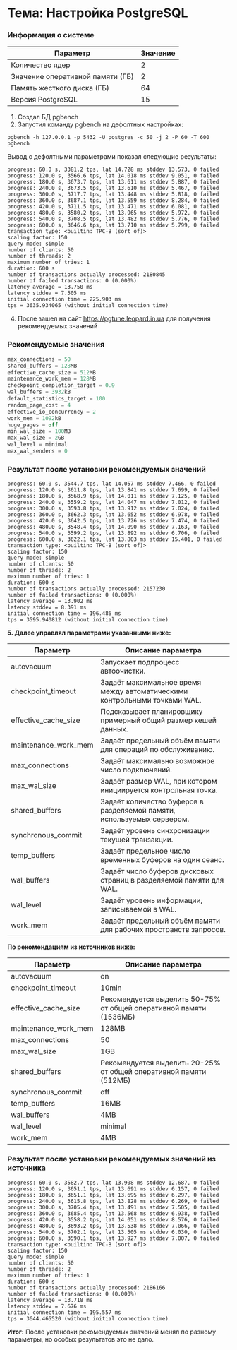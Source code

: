 # Тема: Настройка PostgreSQL

 ### Информация о системе

| Параметр                         | Значение |
|----------------------------------|----------|
| Количество ядер                  | 2        |
| Значение оперативной памяти (ГБ) | 2        |
| Память жесткого диска (ГБ)       | 64       |
| Версия PostgreSQL                | 15       |

1. Создал БД pgbench
2. Запустил команду pgbench на дефолтных настройках:
```
pgbench -h 127.0.0.1 -p 5432 -U postgres -c 50 -j 2 -P 60 -T 600  pgbench
```

Вывод с дефолтными параметрами показал следующие результаты:

```
progress: 60.0 s, 3381.2 tps, lat 14.728 ms stddev 13.573, 0 failed
progress: 120.0 s, 3566.6 tps, lat 14.018 ms stddev 9.051, 0 failed
progress: 180.0 s, 3673.7 tps, lat 13.611 ms stddev 5.887, 0 failed
progress: 240.0 s, 3673.5 tps, lat 13.610 ms stddev 5.467, 0 failed
progress: 300.0 s, 3717.7 tps, lat 13.448 ms stddev 5.818, 0 failed
progress: 360.0 s, 3687.1 tps, lat 13.559 ms stddev 8.284, 0 failed
progress: 420.0 s, 3711.5 tps, lat 13.471 ms stddev 6.081, 0 failed
progress: 480.0 s, 3580.2 tps, lat 13.965 ms stddev 5.972, 0 failed
progress: 540.0 s, 3708.5 tps, lat 13.482 ms stddev 5.776, 0 failed
progress: 600.0 s, 3646.6 tps, lat 13.710 ms stddev 5.799, 0 failed
transaction type: <builtin: TPC-B (sort of)>
scaling factor: 150
query mode: simple
number of clients: 50
number of threads: 2
maximum number of tries: 1
duration: 600 s
number of transactions actually processed: 2180845
number of failed transactions: 0 (0.000%)
latency average = 13.750 ms
latency stddev = 7.505 ms
initial connection time = 225.903 ms
tps = 3635.934065 (without initial connection time)
```

4. После зашел на сайт https://pgtune.leopard.in.ua для получения рекомендуемых значений 
### Рекомендуемые значения
```SQL
max_connections = 50
shared_buffers = 128MB
effective_cache_size = 512MB
maintenance_work_mem = 128MB
checkpoint_completion_target = 0.9
wal_buffers = 3932kB
default_statistics_target = 100
random_page_cost = 4
effective_io_concurrency = 2
work_mem = 1092kB
huge_pages = off
min_wal_size = 100MB
max_wal_size = 2GB
wal_level = minimal
max_wal_senders = 0
```
### Результат после установки рекомендуемых значений
```CMD
progress: 60.0 s, 3544.7 tps, lat 14.057 ms stddev 7.466, 0 failed
progress: 120.0 s, 3611.8 tps, lat 13.841 ms stddev 7.699, 0 failed
progress: 180.0 s, 3568.9 tps, lat 14.011 ms stddev 7.125, 0 failed
progress: 240.0 s, 3559.2 tps, lat 14.047 ms stddev 7.012, 0 failed
progress: 300.0 s, 3593.8 tps, lat 13.912 ms stddev 7.024, 0 failed
progress: 360.0 s, 3662.3 tps, lat 13.652 ms stddev 6.978, 0 failed
progress: 420.0 s, 3642.5 tps, lat 13.726 ms stddev 7.474, 0 failed
progress: 480.0 s, 3548.4 tps, lat 14.090 ms stddev 7.163, 0 failed
progress: 540.0 s, 3599.2 tps, lat 13.892 ms stddev 6.706, 0 failed
progress: 600.0 s, 3622.1 tps, lat 13.803 ms stddev 15.401, 0 failed
transaction type: <builtin: TPC-B (sort of)>
scaling factor: 150
query mode: simple
number of clients: 50
number of threads: 2
maximum number of tries: 1
duration: 600 s
number of transactions actually processed: 2157230
number of failed transactions: 0 (0.000%)
latency average = 13.902 ms
latency stddev = 8.391 ms
initial connection time = 196.486 ms
tps = 3595.940812 (without initial connection time)
```

**5. Далее управлял параметрами указанными ниже:**

| Параметр             | Описание параметра                                                        |
|----------------------|---------------------------------------------------------------------------|
| autovacuum           | Запускает подпроцесс автоочистки.                                         |
| checkpoint_timeout   | Задаёт максимальное время между автоматическими контрольными точками WAL. |
| effective_cache_size | Подсказывает планировщику примерный общий размер кешей данных.            |
| maintenance_work_mem | Задаёт предельный объём памяти для операций по обслуживанию.              |
| max_connections      | Задаёт максимально возможное число подключений.                           |
| max_wal_size         | Задаёт размер WAL, при котором инициируется контрольная точка.            |
| shared_buffers       | Задаёт количество буферов в разделяемой памяти, используемых сервером.    |
| synchronous_commit   | Задаёт уровень синхронизации текущей транзакции.                          |
| temp_buffers         | Задаёт предельное число временных буферов на один сеанс.                  |
| wal_buffers          | Задаёт число буферов дисковых страниц в разделяемой памяти для WAL.       |
| wal_level            | Задаёт уровень информации, записываемой в WAL.                            |
| work_mem             | Задаёт предельный объём памяти для рабочих пространств запросов.          |

**По рекомендациям из источников ниже:**

| Параметр             | Описание параметра                                                 |
|----------------------|--------------------------------------------------------------------|
| autovacuum           | on                                                                 |
| checkpoint_timeout   | 10min                                                              |
| effective_cache_size | Рекомендуется выделить 50-75% от общей оперативной памяти (1536МБ) |
| maintenance_work_mem | 128MB                                                              |
| max_connections      | 50                                                                 |
| max_wal_size         | 1GB                                                                |
| shared_buffers       | Рекомендуется выделить 20-25% от общей оперативной памяти (512МБ)  |
| synchronous_commit   | off                                                                |
| temp_buffers         | 16MB                                                               |
| wal_buffers          | 4MB                                                                |
| wal_level            | minimal                                                            |
| work_mem             | 4MB                                                                |

### Результат после установки рекомендуемых значений из источника
```CMD
progress: 60.0 s, 3582.7 tps, lat 13.908 ms stddev 12.687, 0 failed
progress: 120.0 s, 3651.1 tps, lat 13.691 ms stddev 6.157, 0 failed
progress: 180.0 s, 3651.1 tps, lat 13.695 ms stddev 6.297, 0 failed
progress: 240.0 s, 3615.8 tps, lat 13.828 ms stddev 6.269, 0 failed
progress: 300.0 s, 3705.4 tps, lat 13.491 ms stddev 7.505, 0 failed
progress: 360.0 s, 3685.4 tps, lat 13.568 ms stddev 6.938, 0 failed
progress: 420.0 s, 3558.2 tps, lat 14.051 ms stddev 8.576, 0 failed
progress: 480.0 s, 3693.2 tps, lat 13.538 ms stddev 7.066, 0 failed
progress: 540.0 s, 3702.1 tps, lat 13.505 ms stddev 6.030, 0 failed
progress: 600.0 s, 3590.1 tps, lat 13.927 ms stddev 7.007, 0 failed
transaction type: <builtin: TPC-B (sort of)>
scaling factor: 150
query mode: simple
number of clients: 50
number of threads: 2
maximum number of tries: 1
duration: 600 s
number of transactions actually processed: 2186166
number of failed transactions: 0 (0.000%)
latency average = 13.718 ms
latency stddev = 7.676 ms
initial connection time = 195.557 ms
tps = 3644.465520 (without initial connection time)
```

**Итог:** После установки рекомендуемых значений менял 
по разному параметры, но особых результатов это не дало. 